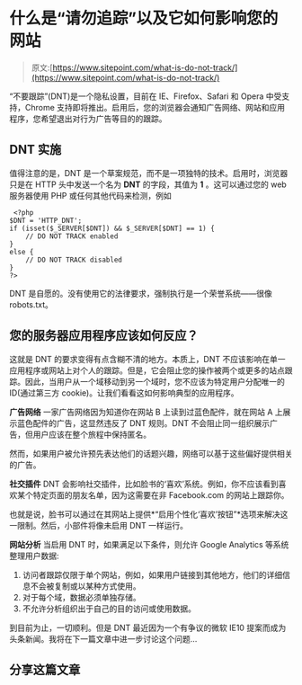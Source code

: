 # 什么是“请勿追踪”以及它如何影响您的网站

> 原文:[https://www.sitepoint.com/what-is-do-not-track/](https://www.sitepoint.com/what-is-do-not-track/)

“不要跟踪”(DNT)是一个隐私设置，目前在 IE、Firefox、Safari 和 Opera 中受支持，Chrome 支持即将推出。启用后，您的浏览器会通知广告网络、网站和应用程序，您希望退出对行为广告等目的的跟踪。

## DNT 实施

值得注意的是，DNT 是一个草案规范，而不是一项独特的技术。启用时，浏览器只是在 HTTP 头中发送一个名为 **DNT** 的字段，其值为 **1** 。这可以通过您的 web 服务器使用 PHP 或任何其他代码来检测，例如

```
 <?php
$DNT = 'HTTP_DNT';
if (isset($_SERVER[$DNT]) && $_SERVER[$DNT] == 1) {
	// DO NOT TRACK enabled
}
else {
	// DO NOT TRACK disabled
}
?> 
```

DNT 是自愿的。没有使用它的法律要求，强制执行是一个荣誉系统——很像 robots.txt。

## 您的服务器应用程序应该如何反应？

这就是 DNT 的要求变得有点含糊不清的地方。本质上，DNT 不应该影响在单一应用程序或网站上对个人的跟踪。但是，它会阻止您的操作被两个或更多的站点跟踪。因此，当用户从一个域移动到另一个域时，您不应该为特定用户分配唯一的 ID(通过第三方 cookie)。让我们看看这如何影响典型的应用程序。

**广告网络**
一家广告网络因为知道你在网站 B 上读到过蓝色配件，就在网站 A 上展示蓝色配件的广告，这显然违反了 DNT 规则。DNT 不会阻止同一组织展示广告，但用户应该在整个旅程中保持匿名。

然而，如果用户被允许预先表达他们的话题兴趣，网络可以基于这些偏好提供相关的广告。

**社交插件**
DNT 会影响社交插件，比如脸书的‘喜欢’系统。例如，你不应该看到喜欢某个特定页面的朋友名单，因为这需要在非 Facebook.com 的网站上跟踪你。

也就是说，脸书可以通过在其网站上提供*“启用个性化‘喜欢’按钮”*选项来解决这一限制。然后，小部件将像未启用 DNT 一样运行。

**网站分析**
当启用 DNT 时，如果满足以下条件，则允许 Google Analytics 等系统整理用户数据:

1.  访问者跟踪仅限于单个网站，例如，如果用户链接到其他地方，他们的详细信息不会被复制或以某种方式使用。
2.  对于每个域，数据必须单独存储。
3.  不允许分析组织出于自己的目的访问或使用数据。

到目前为止，一切顺利。但是 DNT 最近因为一个有争议的微软 IE10 提案而成为头条新闻。我将在下一篇文章中进一步讨论这个问题…

## 分享这篇文章